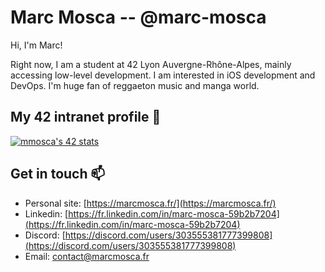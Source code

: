 # Marc Mosca -- @marc-mosca

Hi, I'm Marc!

Right now, I am a student at 42 Lyon Auvergne-Rhône-Alpes, mainly accessing low-level development. 
I am interested in iOS development and DevOps.
I'm huge fan of reggaeton music and manga world.

## My 42 intranet profile 📌

[![mmosca's 42 stats](https://badge42.vercel.app/api/v2/cl3lsol53000609k1o0ekv2hz/stats?cursusId=21&coalitionId=304)](https://github.com/JaeSeoKim/badge42)

## Get in touch 📫

- Personal site: [https://marcmosca.fr/](https://marcmosca.fr/)
- Linkedin: [https://fr.linkedin.com/in/marc-mosca-59b2b7204](https://fr.linkedin.com/in/marc-mosca-59b2b7204)
- Discord: [https://discord.com/users/303555381777399808](https://discord.com/users/303555381777399808)
- Email: contact@marcmosca.fr
